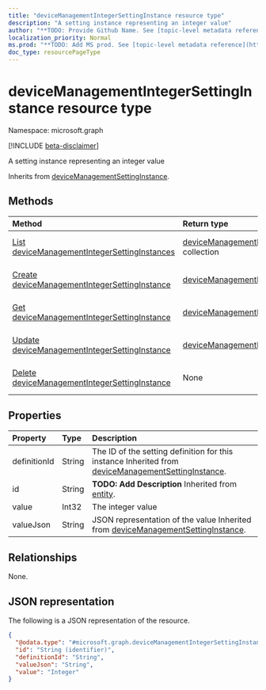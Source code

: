 ```yaml
---
title: "deviceManagementIntegerSettingInstance resource type"
description: "A setting instance representing an integer value"
author: "**TODO: Provide Github Name. See [topic-level metadata reference](https://msgo.azurewebsites.net/add/document/guidelines/metadata.html#topic-level-metadata)**"
localization_priority: Normal
ms.prod: "**TODO: Add MS prod. See [topic-level metadata reference](https://msgo.azurewebsites.net/add/document/guidelines/metadata.html#topic-level-metadata)**"
doc_type: resourcePageType
---
```


# deviceManagementIntegerSettingInstance resource type

Namespace: microsoft.graph

[!INCLUDE [beta-disclaimer](../../includes/beta-disclaimer.md)]

A setting instance representing an integer value


Inherits from [deviceManagementSettingInstance](../resources/devicemanagementsettinginstance.md).

## Methods
|Method|Return type|Description|
|:---|:---|:---|
|[List deviceManagementIntegerSettingInstances](../api/devicemanagementintegersettinginstance-list.md)|[deviceManagementIntegerSettingInstance](../resources/devicemanagementintegersettinginstance.md) collection|Get a list of the [deviceManagementIntegerSettingInstance](../resources/devicemanagementintegersettinginstance.md) objects and their properties.|
|[Create deviceManagementIntegerSettingInstance](../api/devicemanagementintegersettinginstance-create.md)|[deviceManagementIntegerSettingInstance](../resources/devicemanagementintegersettinginstance.md)|Create a new [deviceManagementIntegerSettingInstance](../resources/devicemanagementintegersettinginstance.md) object.|
|[Get deviceManagementIntegerSettingInstance](../api/devicemanagementintegersettinginstance-get.md)|[deviceManagementIntegerSettingInstance](../resources/devicemanagementintegersettinginstance.md)|Read the properties and relationships of a [deviceManagementIntegerSettingInstance](../resources/devicemanagementintegersettinginstance.md) object.|
|[Update deviceManagementIntegerSettingInstance](../api/devicemanagementintegersettinginstance-update.md)|[deviceManagementIntegerSettingInstance](../resources/devicemanagementintegersettinginstance.md)|Update the properties of a [deviceManagementIntegerSettingInstance](../resources/devicemanagementintegersettinginstance.md) object.|
|[Delete deviceManagementIntegerSettingInstance](../api/devicemanagementintegersettinginstance-delete.md)|None|Deletes a [deviceManagementIntegerSettingInstance](../resources/devicemanagementintegersettinginstance.md) object.|

## Properties
|Property|Type|Description|
|:---|:---|:---|
|definitionId|String|The ID of the setting definition for this instance Inherited from [deviceManagementSettingInstance](../resources/devicemanagementsettinginstance.md).|
|id|String|**TODO: Add Description** Inherited from [entity](../resources/entity.md).|
|value|Int32|The integer value|
|valueJson|String|JSON representation of the value Inherited from [deviceManagementSettingInstance](../resources/devicemanagementsettinginstance.md).|

## Relationships
None.

## JSON representation
The following is a JSON representation of the resource.
<!-- {
  "blockType": "resource",
  "keyProperty": "id",
  "@odata.type": "microsoft.graph.deviceManagementIntegerSettingInstance",
  "baseType": "microsoft.graph.deviceManagementSettingInstance",
  "openType": false
}
-->
``` json
{
  "@odata.type": "#microsoft.graph.deviceManagementIntegerSettingInstance",
  "id": "String (identifier)",
  "definitionId": "String",
  "valueJson": "String",
  "value": "Integer"
}
```

